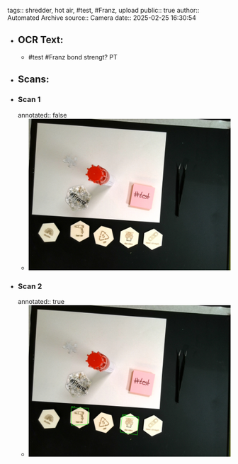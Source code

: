 tags:: shredder, hot air, #test, #Franz, upload
public:: true
author:: Automated Archive
source:: Camera
date:: 2025-02-25 16:30:54

- ## OCR Text:
	- #test
	  #Franz
	  bond strengt?
	  PT
- ## Scans:
- ### Scan 1
  annotated:: false
	- ![./assets/scans/2025-02-25T16-30-54-7312.jpg](./assets/scans/2025-02-25T16-30-54-7312.jpg)
- ### Scan 2
  annotated:: true
	- ![./assets/scans/2025-02-25T16-30-54-7696.jpg](./assets/scans/2025-02-25T16-30-54-7696.jpg)